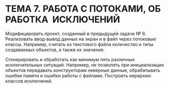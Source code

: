 ﻿# ТЕМА 7. РАБОТА С ПОТОКАМИ, ОБРАБОТКА  ИСКЛЮЧЕНИЙ 

Модифицировать проект, созданный в предыдущей задаче № 6. Реализовать ввод-вывод данных на экран и в файл через потоковые классы. Например, считать из текстового файла количество и типы создаваемых объектов, а также их значения. 

Сгенерировать и обработать как минимум пять различных исключительных ситуаций. Например, не позволять при инициализации объектов передавать конструкторам неверные данные, обрабатывать ошибки памяти и ошибки работы с файлами. Построить иерархию классов исключений.